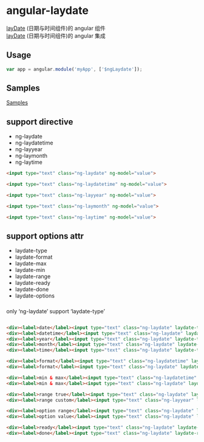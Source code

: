 

# angular-laydate
[layDate](https://www.layui.com/laydate/) (日期与时间组件)的 angular 组件  
[layDate](https://www.layui.com/laydate/) (日期与时间组件)的 angular 集成  


## Usage

```js
var app = angular.module('myApp', ['$ngLaydate']);

```
## Samples
[Samples](index.html)

## support directive
* ng-laydate
* ng-laydatetime
* ng-layyear
* ng-laymonth
* ng-laytime


```html
<input type="text" class="ng-laydate" ng-model="value">

<input type="text" class="ng-laydatetime" ng-model="value">

<input type="text" class="ng-layyear" ng-model="value">

<input type="text" class="ng-laymonth" ng-model="value">

<input type="text" class="ng-laytime" ng-model="value">
```

## support options attr
* laydate-type
* laydate-format
* laydate-max
* laydate-min
* laydate-range
* laydate-ready
* laydate-done
* laydate-options


#####
only ‘ng-laydate’ support ‘laydate-type’

```html

<div><label>date</label><input type="text" class="ng-laydate" laydate-type="'date'"></div>
<div><label>datetime</label><input type="text" class="ng-laydate" laydate-type="'datetime'"></div>
<div><label>year</label><input type="text" class="ng-laydate" laydate-type="'year'"></div>
<div><label>month</label><input type="text" class="ng-laydate" laydate-type="'month'"></div>
<div><label>time</label><input type="text" class="ng-laydate" laydate-type="'time'"></div>

<div><label>format</label><input type="text" class="ng-laydatetime" laydate-format="'yyyy-MM-ddTHH:mm:ss'"></div>
<div><label>format</label><input type="text" class="ng-laydate" laydate-format="'yyyy-MM-dd HH:mm:ss'"></div>

<div><label>min & max</label><input type="text" class="ng-laydatetime" laydate-min="'2019-01-01'" laydate-max="'2019-01-25'"></div>
<div><label>min & max</label><input type="text" class="ng-laydate" laydate-min="'2019-01-01'" laydate-max="'2019-01-25'"></div>

<div><label>range true</label><input type="text" class="ng-laydate" laydate-range="true"></div>
<div><label>range custom</label><input type="text" class="ng-layyear" laydate-range="'='"></div>

<div><label>option range</label><input type="text" class="ng-laydate" laydate-options="{range:true}"></div>
<div><label>option value</label><input type="text" class="ng-laydate" laydate-options="{value: '2019-01-01'}"></div>

<div><label>ready</label><input type="text" class="ng-laydate" laydate-format="'yyyy-MM-dd'" laydate-range="true" ng-model="default" laydate-ready="ready"></div>
<div><label>done</label><input type="text" class="ng-laydate" laydate-range="true" ng-model="default" laydate-done="done"></div>
```
